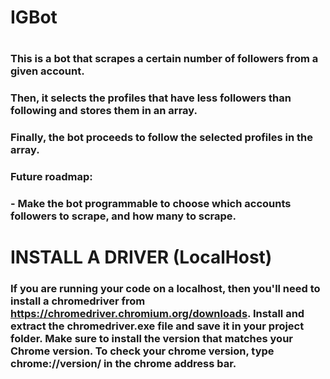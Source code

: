 # IGBot
#

### This is a bot that scrapes a certain number of followers from a given account.
### Then, it selects the profiles that have less followers than following and stores them in an array.
### Finally, the bot proceeds to follow the selected profiles in the array.
###
### Future roadmap:
###  - Make the bot programmable to choose which accounts followers to scrape, and how many to scrape.



#
# INSTALL A DRIVER (LocalHost)
### If you are running your code on a localhost, then you'll need to install a chromedriver from https://chromedriver.chromium.org/downloads. Install and extract the chromedriver.exe file and save it in your project folder. Make sure to install the version that matches your Chrome version. To check your chrome version, type chrome://version/ in the chrome address bar.

